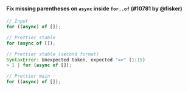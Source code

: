 #### Fix missing parentheses on `async` inside `for..of` (#10781 by @fisker)

<!-- prettier-ignore -->
```jsx
// Input
for ((async) of []);

// Prettier stable
for (async of []);

// Prettier stable (second format)
SyntaxError: Unexpected token, expected "=>" (1:15)
> 1 | for (async of []);

// Prettier main
for ((async) of []);
```
